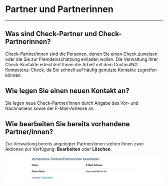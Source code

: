 # Partner und Partnerinnen
- - -

## Was sind Check-Partner und Check-Partnerinnen?

Check-Partner/innen sind die Personen, denen Sie einen Check zuweisen oder die Sie zur Fremdeinschätzung einladen wollen. Die Verwaltung Ihrer Check-Kontakte erleichtert Ihnen die Arbeit mit dem ContinuING Kompetenz-Check, da Sie schnell auf häufig genutzte Kontakte zugreifen können.


## Wie legen Sie einen neuen Kontakt an?

Sie legen neue Check-Partner/innen durch Angabe des Vor- und Nachnamens sowie der E-Mail-Adresse an. 


## Wie bearbeiten Sie bereits vorhandene Partner/innen?

Zur Verwaltung bereits angelegter Partner/innen stehen Ihnen zwei Aktionen zur Verfügung: **Bearbeiten** oder **Löschen**.

![Übersicht der Funktionsmöglichkeiten](/media/PartnerBearbeiten.jpg)